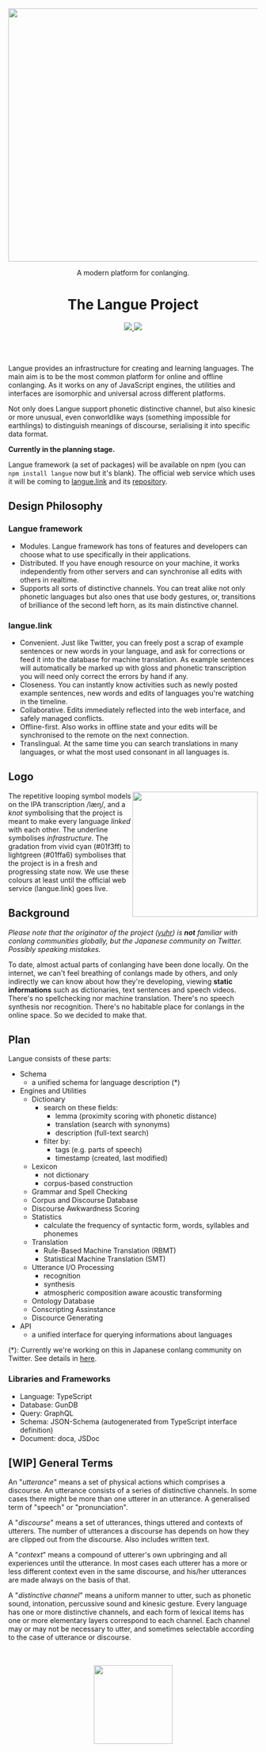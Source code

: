 <div align="center">
  <br><br>
  <img src="https://cdn.rawgit.com/yuhr/langue/master/res/logo-langue.svg"
       width="512px">
  <p>A modern platform for conlanging.</p>
  <h1>The Langue Project</h1>
  <a href="https://www.npmjs.com/package/langue">
    <img src="https://img.shields.io/npm/v/langue.svg">
  </a>
  <a href="https://gitter.im/langue-project/Lobby?utm_source=badge&utm_medium=badge&utm_campaign=pr-badge&utm_content=badge">
    <img src="https://badges.gitter.im/langue-project/Lobby.svg">
  </a>
  <br><br><br><br>
</div>

Langue provides an infrastructure for creating and learning languages. The main aim is to be the most common platform for online and offline conlanging. As it works on any of JavaScript engines, the utilities and interfaces are isomorphic and universal across different platforms.

Not only does Langue support phonetic distinctive channel, but also kinesic or more unusual, even conworldlike ways (something impossible for earthlings) to distinguish meanings of discourse, serialising it into specific data format.

**Currently in the planning stage.**

Langue framework (a set of packages) will be available on npm (you can `npm install langue` now but it's blank). The official web service which uses it will be coming to [langue.link](https://langue.link) and its [repository](https://github.com/yuhr/langue.link).

## Design Philosophy

### Langue framework

- Modules. Langue framework has tons of features and developers can choose what to use specifically in their applications.
- Distributed. If you have enough resource on your machine, it works independently from other servers and can synchronise all edits with others in realtime.
- Supports all sorts of distinctive channels. You can treat alike not only phonetic languages but also ones that use body gestures, or, transitions of brilliance of the second left horn, as its main distinctive channel.

### langue.link

- Convenient. Just like Twitter, you can freely post a scrap of example sentences or new words in your language, and ask for corrections or feed it into the database for machine translation. As example sentences will automatically be marked up with gloss and phonetic transcription you will need only correct the errors by hand if any.
- Closeness. You can instantly know activities such as newly posted example sentences, new words and edits of languages you're watching in the timeline.
- Collaborative. Edits immediately reflected into the web interface, and safely managed conflicts.
- Offline-first. Also works in offline state and your edits will be synchronised to the remote on the next connection.
- Translingual. At the same time you can search translations in many languages, or what the most used consonant in all languages is.

## Logo

<img src="https://cdn.rawgit.com/yuhr/langue/master/res/logo-langue.svg"
     align="right" width="253px">

The repetitive looping symbol models on the IPA transcription /læŋ/, and a *knot* symbolising that the project is meant to make every language *linked* with each other. The underline symbolises *infrastructure*. The gradation from vivid cyan (#01f3ff) to lightgreen (#01ffa6) symbolises that the project is in a fresh and progressing state now. We use these colours at least until the official web service (langue.link) goes live.

## Background

*Please note that the originator of the project ([yuhr](https://github.com/yuhr)) is **not** familiar with conlang communities globally, but the Japanese community on Twitter. Possibly speaking mistakes.*

To date, almost actual parts of conlanging have been done locally. On the internet, we can't feel breathing of conlangs made by others, and only indirectly we can know about how they're developing, viewing **static informations** such as dictionaries, text sentences and speech videos. There's no spellchecking nor machine translation. There's no speech synthesis nor recognition. There's no habitable place for conlangs in the online space. So we decided to make that.

## Plan

Langue consists of these parts:

- Schema
  - a unified schema for language description (*)
- Engines and Utilities
  - Dictionary
    - search on these fields:
      - lemma (proximity scoring with phonetic distance)
      - translation (search with synonyms)
      - description (full-text search)
    - filter by:
      - tags (e.g. parts of speech)
      - timestamp (created, last modified)
  - Lexicon
    - not dictionary
    - corpus-based construction
  - Grammar and Spell Checking
  - Corpus and Discourse Database
  - Discourse Awkwardness Scoring
  - Statistics
    - calculate the frequency of syntactic form, words, syllables and phonemes
  - Translation
    - Rule-Based Machine Translation (RBMT)
    - Statistical Machine Translation (SMT)
  - Utterance I/O Processing
    - recognition
    - synthesis
    - atmospheric composition aware acoustic transforming
  - Ontology Database
  - Conscripting Assinstance
  - Discource Generating
- API
  - a unified interface for querying informations about languages

(*): Currently we're working on this in Japanese conlang community on Twitter. See details in [here](http://ja.conlinguistics.wikia.com/d/p/3086451138552552907).

### Libraries and Frameworks

- Language: TypeScript
- Database: GunDB
- Query: GraphQL
- Schema: JSON-Schema (autogenerated from TypeScript interface definition)
- Document: doca, JSDoc

## [WIP] General Terms

An "*utterance*" means a set of physical actions which comprises a discourse. An utterance consists of a series of distinctive channels. In some cases there might be more than one utterer in an utterance. A generalised term of "speech" or "pronunciation".

A "*discourse*" means a set of utterances, things uttered and contexts of utterers. The number of utterances a discourse has depends on how they are clipped out from the discourse. Also includes written text.

A "*context*" means a compound of utterer's own upbringing and all experiences until the utterance. In most cases each utterer has a more or less different context even in the same discourse, and his/her utterances are made always on the basis of that.

A "*distinctive channel*" means a uniform manner to utter, such as phonetic sound, intonation, percussive sound and kinesic gesture. Every language has one or more distinctive channels, and each form of lexical items has one or more elementary layers correspond to each channel. Each channel may or may not be necessary to utter, and sometimes selectable according to the case of utterance or discourse.

<div align="center">
  <br><br>
  <img src="https://cdn.rawgit.com/yuhr/langue/master/res/logo-langue-alt.svg"
       width="159px">
  <br><br>
</div>
